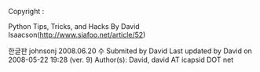 Copyright : 

Python Tips, Tricks, and Hacks By David Isaacson(http://www.siafoo.net/article/52)

한글판 johnsonj 2008.06.20 수
Submited by David
Last updated by David on 2008-05-22 19:28 (ver. 9)
Author(s): David, david AT icapsid DOT net
